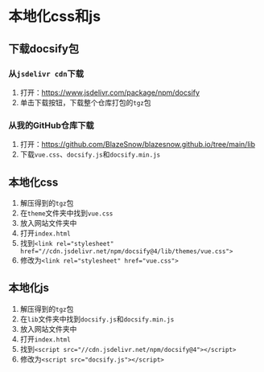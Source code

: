# 本地化css和js

## 下载docsify包

### 从```jsdelivr cdn```下载
1. 打开：<https://www.jsdelivr.com/package/npm/docsify>
2. 单击下载按钮，下载整个仓库打包的```tgz```包

### 从我的GitHub仓库下载

1. 打开：<https://github.com/BlazeSnow/blazesnow.github.io/tree/main/lib>
2. 下载```vue.css```、```docsify.js```和```docsify.min.js```

## 本地化css

1. 解压得到的```tgz```包
2. 在```theme```文件夹中找到```vue.css```
3. 放入网站文件夹中
4. 打开```index.html```
5. 找到```<link rel="stylesheet" href="//cdn.jsdelivr.net/npm/docsify@4/lib/themes/vue.css">```
6. 修改为```<link rel="stylesheet" href="vue.css">```

## 本地化js

1. 解压得到的```tgz```包
2. 在```lib```文件夹中找到```docsify.js```和```docsify.min.js```
3. 放入网站文件夹中
4. 打开```index.html```
5. 找到```<script src="//cdn.jsdelivr.net/npm/docsify@4"></script>```
6. 修改为```<script src="docsify.js"></script>```